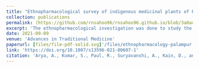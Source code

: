 ```yaml
---
title: "Ethnopharmacological survey of indigenous medicinal plants of Palampur, Himachal Pradesh in north-western Himalaya, India"
collection: publications
permalink: (https://github.com/rnsahoo96/rnsahoo96.github.io/blob/3a8ad94d11218b0d83646590d452b6872d3b249b/files/ethnopharmacology-palampur.pdf)
excerpt: 'The ethnopharmacological investigation was done to study the traditional usage of indigenous medicinal plants of Palampur, Himachal Pradesh. Therefore, an extensive ethnopharmacological survey was conducted to document the traditional knowledge of ethnomedicinal plants. Direct interviews of 77 informants were conducted with the help of a questionnaire. Three quantitative factors (use value, factor informant consensus and fidelity level) were used for the analysis of generated data. A total of 102 species, belonging to 90 genera and 30 families were identified and collected with the help of traditional healers and local informants from different locations of the study area. Total 19 medicinal plants species were reported for new or less known ethnomedicinal uses. Also, 3 threatened wild plants species were collected from the study area. The maximum number of species belongs to the family Lamiaceae (7), Fabaceae (7), Asteraceae (6), Moraceae (4 species), Apocyanaceae (4 species) and Euphorbiaceae (3 species). Different plant parts were used by local informants such as leaves, galls, fruits, seeds, latex, stem, root, flowers, bark, and rhizomes. It was also observed that maximum numbers of plant species were used to cure gastro-intestinal disorders (48 species), skin disorders (34 species) and respiratory disorders (25 species). Ethnopharmacological data depict that medicinal plants were extensively used by local people to cure gastrointestinal, dermatological disorders and skeletomuscular disorders. Traditionally used medicinal plants have enormous potential to provide the raw material for the discovery of new bioactive compounds and drugs.'
date: 2021-09-09
venue: 'Advances in Traditional Medicine'
paperurl: [files/file-pdf-solid.svg]'/files/ethnopharmacology-palampur.pdf'
link: 'https://doi.org/10.1007/s13596-021-00607-1'
citation: 'Arya, A., Kumar, S., Paul, R., Suryavanshi, A., Kain, D., and Sahoo, RN. Ethnopharmacological survey of indigenous medicinal plants of Palampur, Himachal Pradesh in north-western Himalaya, India. ADV TRADIT MED (ADTM) 23, 169–212 (2023). https://doi.org/10.1007/s13596-021-00607-1' 
---
```

